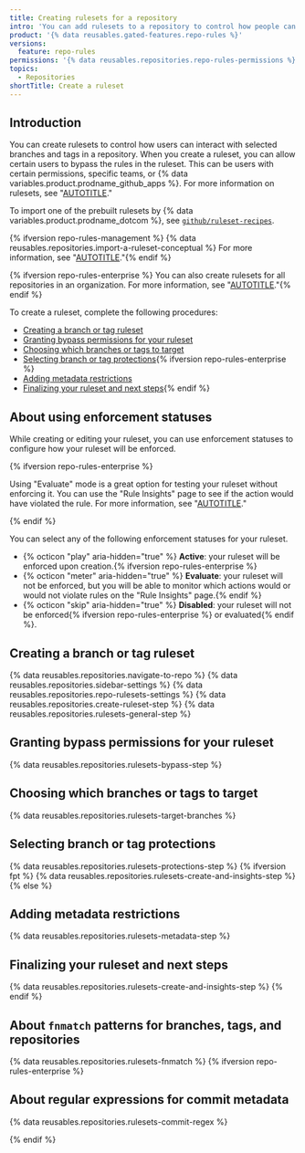 ```yaml
---
title: Creating rulesets for a repository
intro: 'You can add rulesets to a repository to control how people can interact with specific branches and tags.'
product: '{% data reusables.gated-features.repo-rules %}'
versions:
  feature: repo-rules
permissions: '{% data reusables.repositories.repo-rules-permissions %}'
topics:
  - Repositories
shortTitle: Create a ruleset
---
```


## Introduction

You can create rulesets to control how users can interact with selected branches and tags in a repository. When you create a ruleset, you can allow certain users to bypass the rules in the ruleset. This can be users with certain permissions, specific teams, or {% data variables.product.prodname_github_apps %}. For more information on rulesets, see "[AUTOTITLE](/repositories/configuring-branches-and-merges-in-your-repository/managing-rulesets/about-rulesets)."

To import one of the prebuilt rulesets by {% data variables.product.prodname_dotcom %}, see [`github/ruleset-recipes`](https://github.com/github/ruleset-recipes).

{% ifversion repo-rules-management %}
{% data reusables.repositories.import-a-ruleset-conceptual %} For more information, see "[AUTOTITLE](/organizations/managing-organization-settings/managing-rulesets-for-repositories-in-your-organization#using-ruleset-history)."{% endif %}

{% ifversion repo-rules-enterprise %}
You can also create rulesets for all repositories in an organization. For more information, see "[AUTOTITLE](/organizations/managing-organization-settings/creating-rulesets-for-repositories-in-your-organization)."{% endif %}

To create a ruleset, complete the following procedures:

- [Creating a branch or tag ruleset](#creating-a-branch-or-tag-ruleset)
- [Granting bypass permissions for your ruleset](#granting-bypass-permissions-for-your-ruleset)
- [Choosing which branches or tags to target](#choosing-which-branches-or-tags-to-target)
- [Selecting branch or tag protections](#selecting-branch-or-tag-protections){% ifversion repo-rules-enterprise %}
- [Adding metadata restrictions](#adding-metadata-restrictions)
- [Finalizing your ruleset and next steps](#finalizing-your-ruleset-and-next-steps){% endif %}

## About using enforcement statuses

While creating or editing your ruleset, you can use enforcement statuses to configure how your ruleset will be enforced.

{% ifversion repo-rules-enterprise %}

Using "Evaluate" mode is a great option for testing your ruleset without enforcing it. You can use the "Rule Insights" page to see if the action would have violated the rule. For more information, see "[AUTOTITLE](/repositories/configuring-branches-and-merges-in-your-repository/managing-rulesets/managing-rulesets-for-a-repository#viewing-insights-for-rulesets)."

{% endif %}

You can select any of the following enforcement statuses for your ruleset.

   - {% octicon "play" aria-hidden="true" %} **Active**: your ruleset will be enforced upon creation.{% ifversion repo-rules-enterprise %}
   - {% octicon "meter" aria-hidden="true" %} **Evaluate**: your ruleset will not be enforced, but you will be able to monitor which actions would or would not violate rules on the "Rule Insights" page.{% endif %}
   - {% octicon "skip" aria-hidden="true" %} **Disabled**: your ruleset will not be enforced{% ifversion repo-rules-enterprise %} or evaluated{% endif %}.

## Creating a branch or tag ruleset

{% data reusables.repositories.navigate-to-repo %}
{% data reusables.repositories.sidebar-settings %}
{% data reusables.repositories.repo-rulesets-settings %}
{% data reusables.repositories.create-ruleset-step %}
{% data reusables.repositories.rulesets-general-step %}

## Granting bypass permissions for your ruleset

{% data reusables.repositories.rulesets-bypass-step %}

## Choosing which branches or tags to target

{% data reusables.repositories.rulesets-target-branches %}

## Selecting branch or tag protections

{% data reusables.repositories.rulesets-protections-step %}
{% ifversion fpt %}
{% data reusables.repositories.rulesets-create-and-insights-step %}
{% else %}

## Adding metadata restrictions

{% data reusables.repositories.rulesets-metadata-step %}

## Finalizing your ruleset and next steps

{% data reusables.repositories.rulesets-create-and-insights-step %}
{% endif %}

## About `fnmatch` patterns for branches, tags, and repositories

{% data reusables.repositories.rulesets-fnmatch %}
{% ifversion repo-rules-enterprise %}

## About regular expressions for commit metadata

{% data reusables.repositories.rulesets-commit-regex %}

{% endif %}
